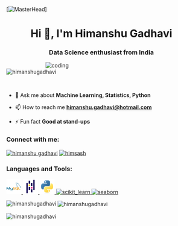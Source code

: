 [![MasterHead]([https://images.unsplash.com/photo-1495592822108-9e6261896da8?ixlib=rb-4.0.3&ixid=M3wxMjA3fDB8MHxzZWFyY2h8MTh8fGRhdGElMjBzY2llbmNlfGVufDB8fDB8fHww&auto=format&fit=crop&w=600&q=60](https://www.shutterstock.com/image-photo/data-science-deep-learning-artificial-intelligence-1247255884))]
<h1 align="center">Hi 👋, I'm Himanshu Gadhavi</h1>
<h3 align="center">Data Science enthusiast from India</h3>
<img align="right" alt="coding" width="400" src="https://cdn.dribbble.com/users/1162077/screenshots/3848914/programmer.gif"

<p align="left"> <img src="https://komarev.com/ghpvc/?username=himanshugadhavi&label=Profile%20views&color=0e75b6&style=flat" alt="himanshugadhavi" /> </p>

<p align="left"> <a href="https://twitter.com/" target="blank"><img src="https://img.shields.io/twitter/follow/?logo=twitter&style=for-the-badge" alt="" /></a> </p>

- 💬 Ask me about **Machine Learning, Statistics, Python**

- 📫 How to reach me **himanshu.gadhavi@hotmail.com**

- ⚡ Fun fact **Good at stand-ups**

<h3 align="left">Connect with me:</h3>
<p align="left">
<a href="https://linkedin.com/in/himanshu gadhavi" target="blank"><img align="center" src="https://raw.githubusercontent.com/rahuldkjain/github-profile-readme-generator/master/src/images/icons/Social/linked-in-alt.svg" alt="himanshu gadhavi" height="30" width="40" /></a>
<a href="https://instagram.com/himsash" target="blank"><img align="center" src="https://raw.githubusercontent.com/rahuldkjain/github-profile-readme-generator/master/src/images/icons/Social/instagram.svg" alt="himsash" height="30" width="40" /></a>
</p>

<h3 align="left">Languages and Tools:</h3>
<p align="left"> <a href="https://www.mysql.com/" target="_blank" rel="noreferrer"> <img src="https://raw.githubusercontent.com/devicons/devicon/master/icons/mysql/mysql-original-wordmark.svg" alt="mysql" width="40" height="40"/> </a> <a href="https://pandas.pydata.org/" target="_blank" rel="noreferrer"> <img src="https://raw.githubusercontent.com/devicons/devicon/2ae2a900d2f041da66e950e4d48052658d850630/icons/pandas/pandas-original.svg" alt="pandas" width="40" height="40"/> </a> <a href="https://www.python.org" target="_blank" rel="noreferrer"> <img src="https://raw.githubusercontent.com/devicons/devicon/master/icons/python/python-original.svg" alt="python" width="40" height="40"/> </a> <a href="https://scikit-learn.org/" target="_blank" rel="noreferrer"> <img src="https://upload.wikimedia.org/wikipedia/commons/0/05/Scikit_learn_logo_small.svg" alt="scikit_learn" width="40" height="40"/> </a> <a href="https://seaborn.pydata.org/" target="_blank" rel="noreferrer"> <img src="https://seaborn.pydata.org/_images/logo-mark-lightbg.svg" alt="seaborn" width="40" height="40"/> </a> </p>

<p><img align="left" src="https://github-readme-stats.vercel.app/api/top-langs?username=himanshugadhavi&show_icons=true&locale=en&layout=compact" alt="himanshugadhavi" /></p>

<p>&nbsp;<img align="center" src="https://github-readme-stats.vercel.app/api?username=himanshugadhavi&show_icons=true&locale=en" alt="himanshugadhavi" /></p>

<p><img align="center" src="https://github-readme-streak-stats.herokuapp.com/?user=himanshugadhavi&" alt="himanshugadhavi" /></p>
